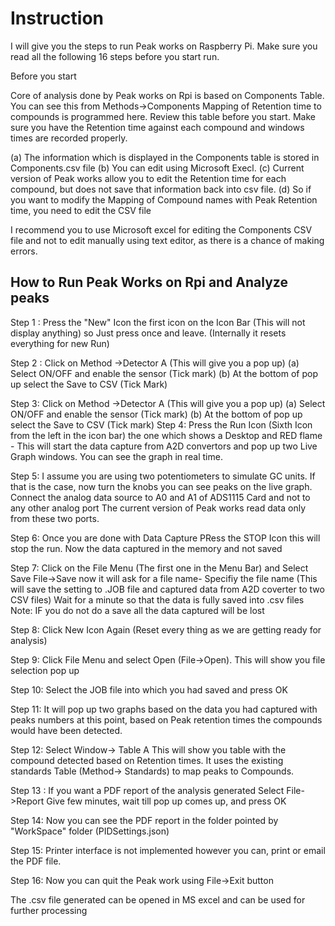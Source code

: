 # Instruction

I will give you the steps to run Peak works on Raspberry Pi. Make sure you read all the following 16 steps before you start run.

Before you start

Core of analysis done by Peak works on Rpi   is based on  Components Table. You can see this from Methods->Components Mapping of Retention time   to compounds is programmed here.  Review this table before you start. Make sure you have the Retention time against each compound and windows times are recorded properly.


(a) The  information  which is displayed in the Components table  is stored in Components.csv file
(b) You can edit using Microsoft Execl.
(c) Current version of Peak works allow you to edit the Retention time for each compound, but does not save that information back into csv file.
(d) So if  you want to modify the Mapping of Compound names with Peak Retention time, you need to edit the CSV file

I recommend you to use Microsoft excel for editing the Components CSV file  and not to edit manually using text editor, as there is a chance of making errors.

## How to Run Peak Works on Rpi and Analyze peaks

Step 1 : Press the "New" Icon the first icon on the Icon Bar (This will not display anything) so Just press once and leave.
               (Internally it resets everything for new Run)

Step 2 : Click on Method ->Detector A (This will give you a pop up)
              (a) Select ON/OFF and enable the sensor (Tick mark)
              (b) At the bottom of pop up select the Save to CSV (Tick Mark)

Step 3:    Click on Method ->Detector A (This will give you a pop up)
              (a) Select ON/OFF and enable the sensor (Tick mark)
              (b) At the bottom of pop up select the Save to CSV (Tick mark)
Step 4:  Press the Run Icon (Sixth Icon from the left in the icon bar) the one which shows a Desktop and RED flame - This will start
              the data capture from A2D convertors and pop up two Live Graph windows. You can see the graph in real time.

Step 5:  I assume you are using two potentiometers to simulate GC units. If that is the case, now turn the knobs you
              can see peaks on the live graph. Connect the analog data source to A0 and A1 of ADS1115 Card and not to any other analog port
              The current version of Peak works read data only from these two ports.
 
Step 6:  Once you are done with Data Capture PRess the  STOP Icon this will stop the run. Now the data captured in the memory  and not saved

Step 7:   Click on the File Menu (The first one in the Menu Bar) and Select Save File->Save now it will ask for a file name- Specifiy the file name
               (This will save the setting to .JOB file and
               captured data from A2D coverter to two CSV files)
                Wait for a minute so that the data is fully saved into .csv files
                Note: IF you do not do a save all the data captured will be lost

Step 8: Click New Icon Again (Reset every thing as we are getting ready for analysis)

Step 9:  Click File Menu  and select Open (File->Open). This will show you file selection pop up

Step 10: Select the JOB file into which you had saved and press OK

Step 11: It will pop up two graphs based on the data you had captured with peaks numbers at this point, based on Peak retention times
                the compounds would have been detected.

Step 12:  Select Window-> Table A This will show you table with the compound detected based on Retention times.
                It uses the existing standards Table  (Method-> Standards) to map peaks to Compounds.

Step 13 :  If you want a PDF report of the analysis generated Select File->Report Give few minutes, wait till pop up comes up, and press OK

Step 14:  Now you can see the PDF report in the folder pointed by "WorkSpace" folder (PIDSettings.json)

Step 15:  Printer interface is not implemented however you can, print or email the PDF file.

Step 16:  Now you can quit the Peak work using File->Exit button

The .csv file generated can be opened in MS excel and can be used for further processing
